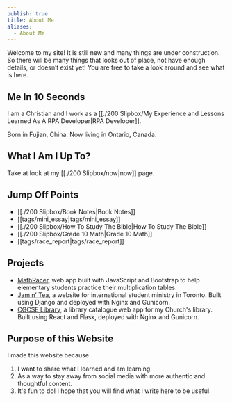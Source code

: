 ```yaml
---
publish: true
title: About Me
aliases:
  - About Me
---
```

Welcome to my site! It is still new and many things are under construction. So there will be many things that looks out of place, not have enough details, or doesn’t exist yet! You are free to take a look around and see what is here.

## Me In 10 Seconds
I am a Christian and I work as a [[./200 Slipbox/My Experience and Lessons Learned As A RPA Developer|RPA Developer]].

Born in Fujian, China. Now living in Ontario, Canada.

## What I Am I Up To?
Take at look at my [[./200 Slipbox/now|now]] page.

## Jump Off Points
- [[./200 Slipbox/Book Notes|Book Notes]]
- [[tags/mini_essay|tags/mini_essay]]
- [[./200 Slipbox/How To Study The Bible|How To Study The Bible]]
- [[./200 Slipbox/Grade 10 Math|Grade 10 Math]]
- [[tags/race_report|tags/race_report]]

## Projects
- [MathRacer](https://leiyu3.github.io/mathracer/), web app built with JavaScript and Bootstrap to help elementary students practice their multiplication tables.
- [Jam n’ Tea](https://jamntea.ca/), a website for international student ministry in Toronto. Built using Django and deployed with Nginx and Gunicorn.
- [CGCSE Library](https://library.cgcse.ca), a library catalogue web app for my Church's library. Built using React and Flask, deployed with Nginx and Gunicorn.

## Purpose of this Website
I made this website because 
1) I want to share what I learned and am learning. 
2) As a way to stay away from social media with more authentic and thoughtful content. 
3) It's fun to do! I hope that you will find what I write here to be useful.
